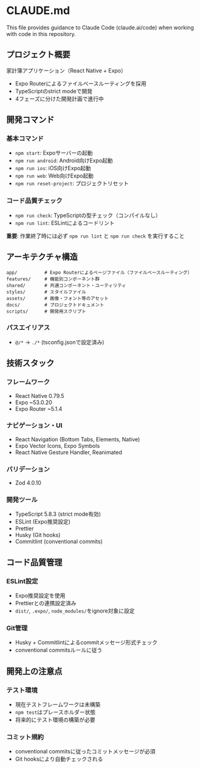 # CLAUDE.md

This file provides guidance to Claude Code (claude.ai/code) when working with code in this repository.

## プロジェクト概要

家計簿アプリケーション（React Native + Expo）
- Expo Routerによるファイルベースルーティングを採用
- TypeScriptのstrict modeで開発
- 4フェーズに分けた開発計画で進行中

## 開発コマンド

### 基本コマンド
- `npm start`: Expoサーバーの起動
- `npm run android`: Android向けExpo起動
- `npm run ios`: iOS向けExpo起動  
- `npm run web`: Web向けExpo起動
- `npm run reset-project`: プロジェクトリセット

### コード品質チェック
- `npm run check`: TypeScriptの型チェック（コンパイルなし）
- `npm run lint`: ESLintによるコードリント

**重要**: 作業終了時には必ず `npm run lint` と `npm run check` を実行すること

## アーキテクチャ構造

```
app/          # Expo Routerによるページファイル（ファイルベースルーティング）
features/     # 機能別コンポーネント群
shared/       # 共通コンポーネント・ユーティリティ
styles/       # スタイルファイル
assets/       # 画像・フォント等のアセット
docs/         # プロジェクトドキュメント
scripts/      # 開発用スクリプト
```

### パスエイリアス
- `@/*` → `./*` (tsconfig.jsonで設定済み)

## 技術スタック

### フレームワーク
- React Native 0.79.5
- Expo ~53.0.20
- Expo Router ~5.1.4

### ナビゲーション・UI
- React Navigation (Bottom Tabs, Elements, Native)
- Expo Vector Icons, Expo Symbols
- React Native Gesture Handler, Reanimated

### バリデーション
- Zod 4.0.10

### 開発ツール
- TypeScript 5.8.3 (strict mode有効)
- ESLint (Expo推奨設定)
- Prettier
- Husky (Git hooks)
- Commitlint (conventional commits)

## コード品質管理

### ESLint設定
- Expo推奨設定を使用
- Prettierとの連携設定済み
- `dist/`, `.expo/`, `node_modules/`をignore対象に設定

### Git管理
- Husky + Commitlintによるcommitメッセージ形式チェック
- conventional commitsルールに従う

## 開発上の注意点

### テスト環境
- 現在テストフレームワークは未構築
- `npm test`はプレースホルダー状態
- 将来的にテスト環境の構築が必要

### コミット規約
- conventional commitsに従ったコミットメッセージが必須
- Git hooksにより自動チェックされる